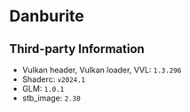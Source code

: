 # Danburite

## Third-party Information
- Vulkan header, Vulkan loader, VVL: `1.3.296`
- Shaderc: `v2024.1`
- GLM: `1.0.1`
- stb_image: `2.30`